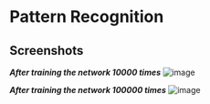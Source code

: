 # Pattern Recognition


## Screenshots

***After training the network 10000 times***
![image](https://github.com/iraihankabir/DeepLearning/blob/master/Pattern%20Recognition/img/Screenshot%20(40).png)



***After training the network 100000 times***
![image](https://github.com/iraihankabir/DeepLearning/blob/master/Pattern%20Recognition/img/Screenshot%20(41).png)
